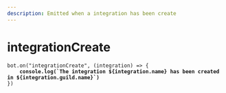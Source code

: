 ```yaml
---
description: Emitted when a integration has been create
---
```


# integrationCreate

<pre class="language-javascript"><code class="lang-javascript">bot.on("integrationCreate", (integration) => {
<strong>    console.log(`The integration ${integration.name} has been created in ${integration.guild.name}`)
</strong>})
</code></pre>
